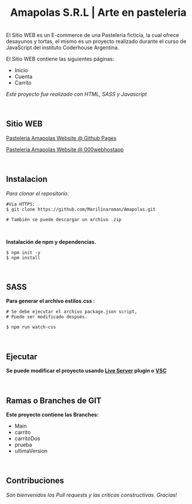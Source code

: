 <h1 align="center">Amapolas S.R.L | Arte en pasteleria </h1>

<br>
El Sitio WEB es un E-commerce de una Pasteleria ficticia, la cual ofrece desayunos y tortas, el mismo es un proyecto realizado durante el curso de JavaScript del instituto Coderhouse Argentina.

El Sitio WEB contiene las siguientes páginas:

<ul>
<li>Inicio</li>
<li>Cuenta</li>
<li>Carrito</li>
</ul>

*Este proyecto fue realizado con HTML, SASS y Javascript*

<br>

## Sitio WEB

[Pasteleria Amapolas Website @ Github Pages](https://marilinaroman.github.io/Amapolas/)

[Pasteleria Amapolas Website @ 000webhostapp](https://pasteleriaamapolas.000webhostapp.com)

<br>

## Instalacion

*Para clonar el repositorio.*

```shell
#Via HTTPS:
$ git clone https://github.com/Marilinaroman/Amapolas.git

# También se puede descargar un archivo .zip
```
<br>

**Instalación de npm y dependencias.**

```shell
$ npm init -y
$ npm install
```
<br>

## SASS 

**Para generar el archivo estilos.css :**

```shell
# Se debe ejecutar el archivo package.json script,
# Puede ser modificado después.

$ npm run watch-css
```
<br>

## Ejecutar

**Se puede modificar el proyecto usando [Live Server](https://marketplace.visualstudio.com/items?itemName=ritwickdey.LiveServer) plugin o [VSC](https://code.visualstudio.com/?wt.mc_id=vscom_downloads)**

<br>

## Ramas o Branches de GIT

**Este proyecto contiene las Branches:**

<ul>
<li>Main</li>
<li>carrito</li>
<li>carritoDos</li>
<li>prueba</li>
<li>ultimaVersion</li>
</ul>

<br>

## Contribuciones

*Son bienvenidos los Pull requests y las criticas constructivas. Gracias!*